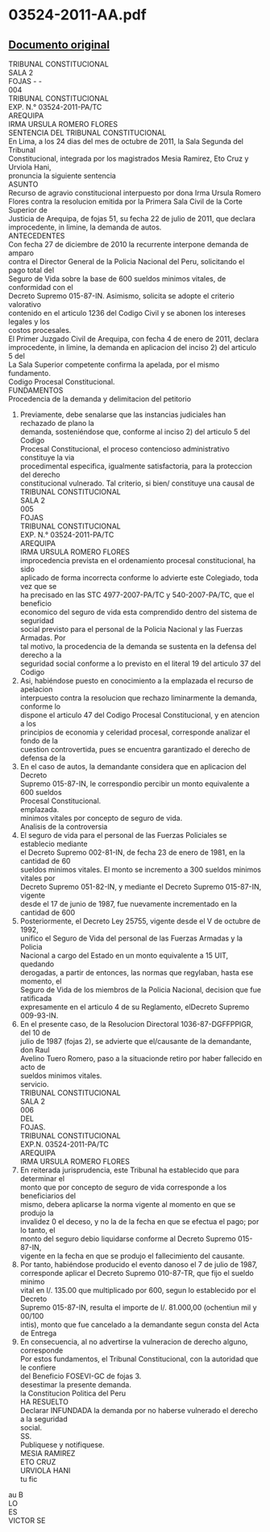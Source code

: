 
03524-2011-AA.pdf
=================
  
[Documento original](https://tc.gob.pe/jurisprudencia/2011/03524-2011-AA.pdf)  
---  
TRIBUNAL CONSTITUCIONAL  
SALA 2  
FOJAS - -  
004  
TRIBUNAL CONSTITUCIONAL  
EXP. N.° 03524-2011-PA/TC  
AREQUIPA  
IRMA URSULA ROMERO FLORES  
SENTENCIA DEL TRIBUNAL CONSTITUCIONAL  
En Lima, a los 24 dias del mes de octubre de 2011, la Sala Segunda del Tribunal  
Constitucional, integrada por los magistrados Mesia Ramirez, Eto Cruz y Urviola Hani,  
pronuncia la siguiente sentencia  
ASUNTO  
Recurso de agravio constitucional interpuesto por dona Irma Ursula Romero  
Flores contra la resolucion emitida por la Primera Sala Civil de la Corte Superior de  
Justicia de Arequipa, de fojas 51, su fecha 22 de julio de 2011, que declara  
improcedente, in limine, la demanda de autos.  
ANTECEDENTES  
Con fecha 27 de diciembre de 2010 la recurrente interpone demanda de amparo  
contra el Director General de la Policia Nacional del Peru, solicitando el pago total del  
Seguro de Vida sobre la base de 600 sueldos minimos vitales, de conformidad con el  
Decreto Supremo 015-87-IN. Asimismo, solicita se adopte el criterio valorativo  
contenido en el articulo 1236 del Codigo Civil y se abonen los intereses legales y los  
costos procesales.  
El Primer Juzgado Civil de Arequipa, con fecha 4 de enero de 2011, declara  
improcedente, in limine, la demanda en aplicacion del inciso 2) del articulo 5 del  
La Sala Superior competente confirma la apelada, por el mismo fundamento.  
Codigo Procesal Constitucional.  
FUNDAMENTOS  
Procedencia de la demanda y delimitacion del petitorio  
1. Previamente, debe senalarse que las instancias judiciales han rechazado de plano la  
demanda, sosteniéndose que, conforme al inciso 2) del articulo 5 del Codigo  
Procesal Constitucional, el proceso contencioso administrativo constituye la via  
procedimental especifica, igualmente satisfactoria, para la proteccion del derecho  
constitucional vulnerado. Tal criterio, si bien/ constituye una causal de  
TRIBUNAL CONSTITUCIONAL  
SALA 2  
005  
FOJAS  
TRIBUNAL CONSTITUCIONAL  
EXP. N.° 03524-2011-PA/TC  
AREQUIPA  
IRMA URSULA ROMERO FLORES  
improcedencia prevista en el ordenamiento procesal constitucional, ha sido  
aplicado de forma incorrecta conforme lo advierte este Colegiado, toda vez que se  
ha precisado en las STC 4977-2007-PA/TC y 540-2007-PA/TC, que el beneficio  
economico del seguro de vida esta comprendido dentro del sistema de seguridad  
social previsto para el personal de la Policia Nacional y las Fuerzas Armadas. Por  
tal motivo, la procedencia de la demanda se sustenta en la defensa del derecho a la  
seguridad social conforme a lo previsto en el literal 19 del articulo 37 del Codigo  
2. Asi, habiéndose puesto en conocimiento a la emplazada el recurso de apelacion  
interpuesto contra la resolucion que rechazo liminarmente la demanda, conforme lo  
dispone el articulo 47 del Codigo Procesal Constitucional, y en atencion a los  
principios de economia y celeridad procesal, corresponde analizar el fondo de la  
cuestion controvertida, pues se encuentra garantizado el derecho de defensa de la  
3. En el caso de autos, la demandante considera que en aplicacion del Decreto  
Supremo 015-87-IN, le correspondio percibir un monto equivalente a 600 sueldos  
Procesal Constitucional.  
emplazada.  
minimos vitales por concepto de seguro de vida.  
Analisis de la controversia  
4. El seguro de vida para el personal de las Fuerzas Policiales se establecio mediante  
el Decreto Supremo 002-81-IN, de fecha 23 de enero de 1981, en la cantidad de 60  
sueldos minimos vitales. El monto se incremento a 300 sueldos minimos vitales por  
Decreto Supremo 051-82-IN, y mediante el Decreto Supremo 015-87-IN, vigente  
desde el 17 de junio de 1987, fue nuevamente incrementado en la cantidad de 600  
5. Posteriormente, el Decreto Ley 25755, vigente desde el V de octubre de 1992,  
unifico el Seguro de Vida del personal de las Fuerzas Armadas y la Policia  
Nacional a cargo del Estado en un monto equivalente a 15 UIT, quedando  
derogadas, a partir de entonces, las normas que regylaban, hasta ese momento, el  
Seguro de Vida de los miembros de la Policia Nacional, decision que fue ratificada  
expresamente en el articulo 4 de su Reglamento, elDecreto Supremo 009-93-IN.  
6. En el presente caso, de la Resolucion Directoral 1036-87-DGFFPPIGR, del 10 de  
julio de 1987 (fojas 2), se advierte que el/causante de la demandante, don Raul  
Avelino Tuero Romero, paso a la situacionde retiro por haber fallecido en acto de  
sueldos minimos vitales.  
servicio.  
TRIBUNAL CONSTITUCIONAL  
SALA 2  
006  
DEL  
FOJAS.  
TRIBUNAL CONSTITUCIONAL  
EXP.N. 03524-2011-PA/TC  
AREQUIPA  
IRMA URSULA ROMERO FLORES  
7. En reiterada jurisprudencia, este Tribunal ha establecido que para determinar el  
monto que por concepto de seguro de vida corresponde a los beneficiarios del  
mismo, debera aplicarse la norma vigente al momento en que se produjo la  
invalidez 0 el deceso, y no la de la fecha en que se efectua el pago; por lo tanto, el  
monto del seguro debio liquidarse conforme al Decreto Supremo 015-87-IN,  
vigente en la fecha en que se produjo el fallecimiento del causante.  
8. Por tanto, habiéndose producido el evento danoso el 7 de julio de 1987,  
corresponde aplicar el Decreto Supremo 010-87-TR, que fijo el sueldo minimo  
vital en I/. 135.00 que multiplicado por 600, segun lo establecido por el Decreto  
Supremo 015-87-IN, resulta el importe de I/. 81.000,00 (ochentiun mil y 00/100  
intis), monto que fue cancelado a la demandante segun consta del Acta de Entrega  
9. En consecuencia, al no advertirse la vulneracion de derecho alguno, corresponde  
Por estos fundamentos, el Tribunal Constitucional, con la autoridad que le confiere  
del Beneficio FOSEVI-GC de fojas 3.  
desestimar la presente demanda.  
la Constitucion Politica del Peru  
HA RESUELTO  
Declarar INFUNDADA la demanda por no haberse vulnerado el derecho a la seguridad  
social.  
SS.  
Publiquese y notifiquese.  
MESIA RAMIREZ  
ETO CRUZ  
URVIOLA HANI  
tu fic  
   
au  B  
LO  
ES  
VICTOR SE